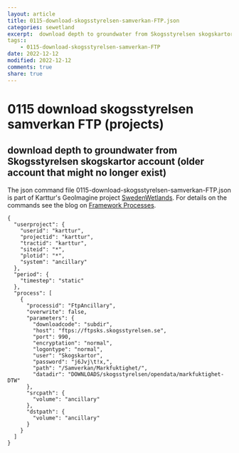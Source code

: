 ```yaml
---
layout: article
title: 0115-download-skogsstyrelsen-samverkan-FTP.json
categories: sewetland
excerpt:  download depth to groundwater from Skogsstyrelsen skogskartor account (older account that might no longer exist)
tags:: 
    - 0115-download-skogsstyrelsen-samverkan-FTP
date: 2022-12-12
modified: 2022-12-12
comments: true
share: true
---
```


# 0115 download skogsstyrelsen samverkan FTP (projects)

##  download depth to groundwater from Skogsstyrelsen skogskartor account (older account that might no longer exist)

The json command file <span class='file'>0115-download-skogsstyrelsen-samverkan-FTP.json</span> is part of Karttur's GeoImagine project [<span class='project'>SwedenWetlands</span>](https://karttur.github.io/geoimagine03-proj-wetland-se/index.html). For details on the commands see the blog on [Framework Processes](https://karttur.github.io/geoimagine03-docs-procpack/).

```
{
  "userproject": {
    "userid": "karttur",
    "projectid": "karttur",
    "tractid": "karttur",
    "siteid": "*",
    "plotid": "*",
    "system": "ancillary"
  },
  "period": {
    "timestep": "static"
  },
  "process": [
    {
      "processid": "FtpAncillary",
      "overwrite": false,
      "parameters": {
        "downloadcode": "subdir",
        "host": "ftps://ftpsks.skogsstyrelsen.se",
        "port": 990,
        "encryptation": "normal",
        "logontype": "normal",
        "user": "Skogskartor",
        "password": "j6Jvj\t!x,",
        "path": "/Samverkan/Markfuktighet/",
        "datadir": "DOWNLOADS/skogsstyrelsen/opendata/markfuktighet-DTW"
      },
      "srcpath": {
        "volume": "ancillary"
      },
      "dstpath": {
        "volume": "ancillary"
      }
    }
  ]
}
```
